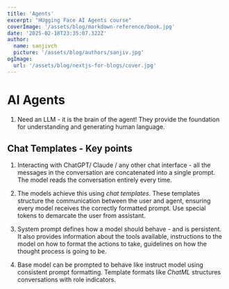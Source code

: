 ```yaml
---
title: 'Agents'
excerpt: "HUgging Face AI Agents course"
coverImage: '/assets/blog/markdown-reference/book.jpg'
date: '2025-02-18T23:35:07.322Z'
author:
  name: sanjivch
  picture: '/assets/blog/authors/sanjiv.jpg'
ogImage:
  url: '/assets/blog/nextjs-for-blogs/cover.jpg'
---
```


# AI Agents

1. Need an LLM - it is the brain of the agent! They provide the foundation for understanding and generating human language.


## Chat Templates - Key points

1. Interacting with ChatGPT/ Claude / any other chat interface - all the messages in the conversation are concatenated into a single prompt. The model reads the conversation entirely every time.

2. The models achieve this using *chat templates*. These templates structure the communication between the user and agent, ensuring every model receives the correctly formatted prompt. Use special tokens to demarcate the user from assistant.

3. System prompt defines how a model should behave - and is persistent. It also provides information about the tools available, instructions to the model on how to format the actions to take, guidelines on how the thought process is going to be. 

4. Base model can be prompted to behave like instruct model using consistent prompt formatting. Template formats like *ChatML* structures conversations with role indicators.
